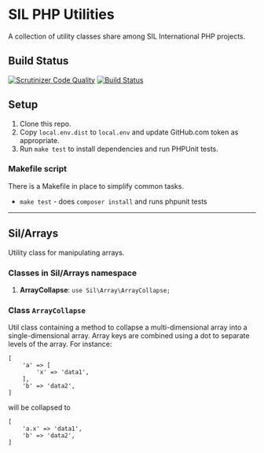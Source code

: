 # SIL PHP Utilities

A collection of utility classes share among SIL International PHP projects.

## Build Status

[![Scrutinizer Code Quality](https://scrutinizer-ci.com/g/silinternational/php-env/badges/quality-score.png?b=develop)](https://scrutinizer-ci.com/g/silinternational/php-utils/?branch=master)
[![Build Status](https://scrutinizer-ci.com/g/silinternational/php-env/badges/build.png?b=develop)](https://scrutinizer-ci.com/g/silinternational/php-utils/build-status/master)

## Setup

1. Clone this repo.
1. Copy `local.env.dist` to `local.env` and update GitHub.com token as 
   appropriate.
1. Run `make test` to install dependencies and run PHPUnit tests.
   
### Makefile script

There is a Makefile in place to simplify common tasks.
- `make test` - does `composer install` and runs phpunit tests

___

## Sil/Arrays

Utility class for manipulating arrays.

### Classes in Sil/Arrays namespace

1. __ArrayCollapse__: `use Sil\Array\ArrayCollapse;`

### Class `ArrayCollapse`

Util class containing a method to collapse a multi-dimensional array into a
single-dimensional array. Array keys are combined using a dot to separate
levels of the array. For instance:

```
[
    'a' => [
        'x' => 'data1',
    ],
    'b' => 'data2',
]
```

will be collapsed to

```
[
    'a.x' => 'data1',
    'b' => 'data2',
]
```
